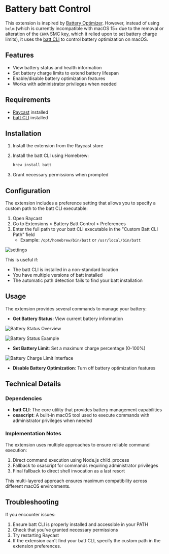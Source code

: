 # Battery batt Control

This extension is inspired by [Battery Optimizer](https://www.raycast.com/Qetesh/battery-optimizer). However, instead of using `bclm` (which is currently incompatible with macOS 15+ due to the removal or alteration of the `CHWA` SMC key, which it relied upon to set battery charge limits), it uses the [batt CLI](https://github.com/charlie0129/batt) to control battery optimization on macOS.

## Features

- View battery status and health information
- Set battery charge limits to extend battery lifespan
- Enable/disable battery optimization features
- Works with administrator privileges when needed

## Requirements

- [Raycast](https://raycast.com/) installed
- [batt CLI](https://github.com/charlie0129/batt) installed

## Installation

1. Install the extension from the Raycast store
2. Install the batt CLI using Homebrew:

   ```bash
   brew install batt
   ```

3. Grant necessary permissions when prompted

## Configuration

The extension includes a preference setting that allows you to specify a custom path to the batt CLI executable:

1. Open Raycast
2. Go to Extensions > Battery Batt Control > Preferences
3. Enter the full path to your batt CLI executable in the "Custom Batt CLI Path" field
   - Example: `/opt/homebrew/bin/batt` or `/usr/local/bin/batt`

![settings](</media/battery-batt-control-1.png>)

This is useful if:

- The batt CLI is installed in a non-standard location
- You have multiple versions of batt installed
- The automatic path detection fails to find your batt installation

## Usage

The extension provides several commands to manage your battery:

- **Get Battery Status**: View current battery information

![Battery Status Overview](</media/battery-batt-control-2.png>)

![Battery Status Example](</media/battery-batt-control-3.png>)

- **Set Battery Limit**: Set a maximum charge percentage (0-100%)

![Battery Charge Limit Interface](</media/battery-batt-control-4.png>)

- **Disable Battery Optimization**: Turn off battery optimization features

## Technical Details

### Dependencies

- **batt CLI**: The core utility that provides battery management capabilities
- **osascript**: A built-in macOS tool used to execute commands with administrator privileges when needed

### Implementation Notes

The extension uses multiple approaches to ensure reliable command execution:

1. Direct command execution using Node.js child_process
2. Fallback to osascript for commands requiring administrator privileges
3. Final fallback to direct shell invocation as a last resort

This multi-layered approach ensures maximum compatibility across different macOS environments.

## Troubleshooting

If you encounter issues:

1. Ensure batt CLI is properly installed and accessible in your PATH
2. Check that you've granted necessary permissions
3. Try restarting Raycast
4. If the extension can't find your batt CLI, specify the custom path in the extension preferences.
